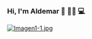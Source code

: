 ### Hi, I'm Aldemar 👋 👨‍🔧 💻

[![Imagen1-1.jpg](https://i.postimg.cc/3RstNdmY/Imagen1-1.jpg)](https://postimg.cc/vgvrS80N)


<!--
**aldemarbr94/aldemarbr94** is a ✨ _special_ ✨ repository because its `README.md` (this file) appears on your GitHub profile.

Here are some ideas to get you started:

- 🔭 I’m currently working on ...
- 🌱 I’m currently learning ...
- 👯 I’m looking to collaborate on ...
- 🤔 I’m looking for help with ...
- 💬 Ask me about ...
- 📫 How to reach me: ...
- 😄 Pronouns: ...
- ⚡ Fun fact: ...
-->
